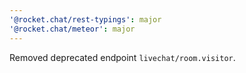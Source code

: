 ```yaml
---
'@rocket.chat/rest-typings': major
'@rocket.chat/meteor': major
---
```


Removed deprecated endpoint `livechat/room.visitor`.
